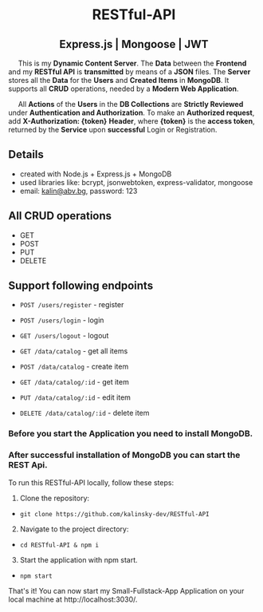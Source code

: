 <h1 align="center">RESTful-API</h1>
<h2 align="center">Express.js | Mongoose | JWT</h2>

&nbsp; &nbsp; &nbsp;This is my **Dynamic Content Server**. The **Data** between the **Frontend** and my **RESTful API** is **transmitted** by means of a **JSON** files. The **Server** stores all the **Data** for the **Users** and **Created Items** in **MongoDB**. It supports all **CRUD** operations, needed by a **Modern Web Application**.

&nbsp; &nbsp; &nbsp;All **Actions** of the **Users** in the **DB Collections** are **Strictly Reviewed** under **Authentication and Authorization**. To make an **Authorized request**, add **X-Authorization: {token}** **Header**, where **{token}** is the **access token**, returned by the **Service** upon **successful** Login or Registration.

## Details

- created with Node.js + Express.js + MongoDB
- used libraries like: bcrypt, jsonwebtoken, express-validator, mongoose
- email: kalin@abv.bg, password: 123

## All CRUD operations

- GET
- POST
- PUT
- DELETE

## Support following endpoints

- `POST /users/register` - register
- `POST /users/login` - login
- `GET /users/logout` - logout
  <br />

- `GET /data/catalog` - get all items
- `POST /data/catalog` - create item

- `GET /data/catalog/:id` - get item
- `PUT /data/catalog/:id` - edit item
- `DELETE /data/catalog/:id` - delete item

### Before you start the Application you need to install MongoDB.

### After successful installation of MongoDB you can start the REST Api.

To run this RESTful-API locally, follow these steps:

1.  Clone the repository:

- `git clone https://github.com/kalinsky-dev/RESTful-API`

2.  Navigate to the project directory:

- `cd RESTful-API & npm i`

3.  Start the application with npm start.

- `npm start`

That's it! You can now start my Small-Fullstack-App Application on your local machine at http://localhost:3030/.
